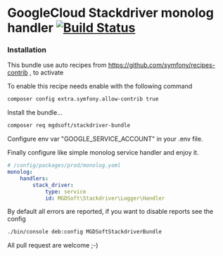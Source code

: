 # GoogleCloud Stackdriver monolog handler [![Build Status](https://travis-ci.com/MGDSoft/stackdriver-bundle.svg?branch=master)](https://travis-ci.com/MGDSoft/stackdriver-bundle)

### Installation

This bundle use auto recipes from https://github.com/symfony/recipes-contrib , to activate 

To enable this recipe needs enable with the following command 

```sh
composer config extra.symfony.allow-contrib true
```

Install the bundle...

```sh
composer req mgdsoft/stackdriver-bundle
```

Configure env var "GOOGLE_SERVICE_ACCOUNT" in your .env file.

Finally configure like simple monolog service handler and enjoy it.

```yaml
# /config/packages/prod/monolog.yaml
monolog:
    handlers:
        stack_driver:
            type: service
            id: MGDSoft\Stackdriver\Logger\Handler
```

By default all errors are reported, if you want to disable reports see the config 

```sh
./bin/console deb:config MGDSoftStackdriverBundle
```

All pull request are welcome ;-)